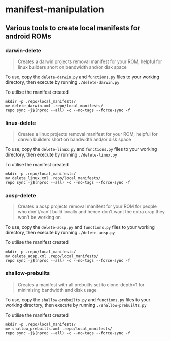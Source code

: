 # manifest-manipulation

## Various tools to create local manifests for android ROMs


### darwin-delete

> Creates a darwin projects removal manifest for your ROM, helpful
for linux builders short on bandwidth and/or disk space

To use, copy the `delete-darwin.py` and `functions.py` files to your working directory, then execute by running `./delete-darwin.py`

To utilise the manifest created

```
mkdir -p .repo/local_manifests/
mv delete_darwin.xml .repo/local_manifests/
repo sync -j$(nproc --all) -c --no-tags --force-sync -f
```

### linux-delete

> Creates a linux projects removal manifest for your ROM, helpful
for darwin builders short on bandwidth and/or disk space

To use, copy the `delete-linux.py` and `functions.py` files to your working directory, then execute by running `./delete-linux.py`

To utilise the manifest created

```
mkdir -p .repo/local_manifests/
mv delete_linux.xml .repo/local_manifests/
repo sync -j$(nproc --all) -c --no-tags --force-sync -f
```

### aosp-delete

> Creates a aosp projects removal manifest for your ROM for people
who don't/can't build locally and hence don't want the extra crap
they won't be working on

To use, copy the `delete-aosp.py` and `functions.py` files to your working directory, then execute by running `./delete-aosp.py`

To utilise the manifest created

```
mkdir -p .repo/local_manifests/
mv delete_aosp.xml .repo/local_manifests/
repo sync -j$(nproc --all) -c --no-tags --force-sync -f
```

### shallow-prebuilts

> Creates a manifest with all prebuilts set to clone-depth=1 for minimising bandwidth and disk usage

To use, copy the `shallow-prebuilts.py` and `functions.py` files to your working directory, then execute by running `./shallow-prebuilts.py`

To utilise the manifest created

```
mkdir -p .repo/local_manifests/
mv shallow_prebuilts.xml .repo/local_manifests/
repo sync -j$(nproc --all) -c --no-tags --force-sync -f
```
